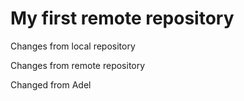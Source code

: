 # My first remote repository

Changes from local repository

Changes from remote repository

Changed from Adel
